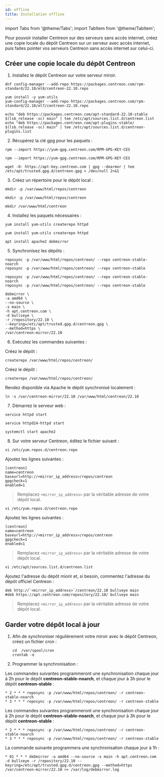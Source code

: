 ```yaml
---
id: offline
title: Installation offline
---
```

import Tabs from '@theme/Tabs';
import TabItem from '@theme/TabItem';

Pour pouvoir installer Centreon sur des serveurs sans accès internet, créez une copie locale du dépôt Centreon sur un serveur avec accès internet, puis faites pointer vos serveurs Centreon sans accès internet sur celui-ci.

## Créer une copie locale du dépôt Centreon

1. Installez le dépôt Centreon sur votre serveur miroir.

<Tabs groupId="sync">
<TabItem value="Alma / RHEL / Oracle Linux 8" label="Alma / RHEL / Oracle Linux 8">

```shell
dnf config-manager --add-repo https://packages.centreon.com/rpm-standard/22.10/el8/centreon-22.10.repo
```

</TabItem>
<TabItem value="CentOS 7" label="CentOS 7">

```shell
yum install -y yum-utils
yum-config-manager --add-repo https://packages.centreon.com/rpm-standard/22.10/el7/centreon-22.10.repo
```

</TabItem>
<TabItem value="Debian 11" label="Debian 11">

```shell
echo "deb https://packages.centreon.com/apt-standard-22.10-stable $(lsb_release -sc) main" | tee /etc/apt/sources.list.d/centreon.list
echo "deb https://packages.centreon.com/apt-plugins-stable/ $(lsb_release -sc) main" | tee /etc/apt/sources.list.d/centreon-plugins.list
```

</TabItem>
</Tabs>

2. Récupérez la clé gpg pour les paquets :

<Tabs groupId="sync">
<TabItem value="Alma / RHEL / Oracle Linux 8" label="Alma / RHEL / Oracle Linux 8">

```shell
rpm --import https://yum-gpg.centreon.com/RPM-GPG-KEY-CES
```

</TabItem>
<TabItem value="CentOS 7" label="CentOS 7">

```shell
rpm --import https://yum-gpg.centreon.com/RPM-GPG-KEY-CES
```

</TabItem>
<TabItem value="Debian 11" label="Debian 11">

```shell
wget -O- https://apt-key.centreon.com | gpg --dearmor | tee /etc/apt/trusted.gpg.d/centreon.gpg > /dev/null 2>&1
```

</TabItem>
</Tabs>

3. Créez un répertoire pour le dépôt local :

<Tabs groupId="sync">
<TabItem value="Alma / RHEL / Oracle Linux 8" label="Alma / RHEL / Oracle Linux 8">

   ```shell
   mkdir -p /var/www/html/repos/centreon
   ```

</TabItem>
<TabItem value="CentOS 7" label="CentOS 7">

   ```shell
   mkdir -p /var/www/html/repos/centreon
   ```

</TabItem>
<TabItem value="Debian 11" label="Debian 11">

```shell
mkdir /var/www/html/centreon
```

</TabItem>
</Tabs>

4. Installez les paquets nécessaires :

<Tabs groupId="sync">
<TabItem value="Alma / RHEL / Oracle Linux 8" label="Alma / RHEL / Oracle Linux 8">

```shell
yum install yum-utils createrepo httpd
```

</TabItem>
<TabItem value="CentOS 7" label="CentOS 7">

```shell
yum install yum-utils createrepo httpd
```

</TabItem>
<TabItem value="Debian 11" label="Debian 11">

```shell
apt install apache2 debmirror
```

</TabItem>
</Tabs>

5. Synchronisez les dépôts :

<Tabs groupId="sync">
<TabItem value="Alma / RHEL / Oracle Linux 8" label="Alma / RHEL / Oracle Linux 8">

```shell
reposync -p /var/www/html/repos/centreon/ --repo centreon-stable-noarch
reposync -p /var/www/html/repos/centreon/ --repo centreon-stable
```

</TabItem>
<TabItem value="CentOS 7" label="CentOS 7">

```shell
reposync -p /var/www/html/repos/centreon/ --repo centreon-stable-noarch
reposync -p /var/www/html/repos/centreon/ --repo centreon-stable
```

</TabItem>
<TabItem value="Debian 11" label="Debian 11">

```shell
debmirror \
-a amd64 \
--no-source \
-s main \
-h apt.centreon.com \
-d bullseye \
-r /repository/22.10 \
--keyring=/etc/apt/trusted.gpg.d/centreon.gpg \
--method=https \
/var/centreon-mirror/22.10
```

</TabItem>
</Tabs>

6. Exécutez les commandes suivantes :

<Tabs groupId="sync">
<TabItem value="Alma / RHEL / Oracle Linux 8" label="Alma / RHEL / Oracle Linux 8">

Créez le dépôt :
```shell
createrepo /var/www/html/repos/centreon/
```

</TabItem>
<TabItem value="CentOS 7" label="CentOS 7">

Créez le dépôt :

```shell
createrepo /var/www/html/repos/centreon/
```

</TabItem>
<TabItem value="Debian 11" label="Debian 11">

Rendez disponible via Apache le dépôt synchronisé localement :

```shell
ln -s /var/centreon-mirror/22.10 /var/www/html/centreon/22.10
```

</TabItem>
</Tabs>

7. Démarrez le serveur web :

<Tabs groupId="sync">
<TabItem value="Alma / RHEL / Oracle Linux 8" label="Alma / RHEL / Oracle Linux 8"> 

```shell
service httpd start
```

</TabItem>
<TabItem value="CentOS 7" label="CentOS 7">

```shell
service httpd24-httpd start
```

</TabItem>
<TabItem value="Debian 11" label="Debian 11">

```shell
systemctl start apache2
```

</TabItem>
</Tabs>

8. Sur votre serveur Centreon, éditez le fichier suivant :


<Tabs groupId="sync">
<TabItem value="Alma / RHEL / Oracle Linux 8" label="Alma / RHEL / Oracle Linux 8"> 

```shell
vi /etc/yum.repos.d/centreon.repo
```

Ajoutez les lignes suivantes :

```shell
[centreon]
name=centreon
baseurl=http://<mirror_ip_address>/repos/centreon
gpgcheck=1
enabled=1
```

> Remplacez `<mirror_ip_address>` par la véritable adresse de votre dépôt local.

</TabItem>
<TabItem value="CentOS 7" label="CentOS 7">

```shell
vi /etc/yum.repos.d/centreon.repo
```

Ajoutez les lignes suivantes :

```shell
[centreon]
name=centreon
baseurl=http://<mirror_ip_address>/repos/centreon
gpgcheck=1
enabled=1
```

> Remplacez `<mirror_ip_address>` par la véritable adresse de votre dépôt local.

</TabItem>
<TabItem value="Debian 11" label="Debian 11">

```shell
vi /etc/apt/sources.list.d/centreon.list
```

Ajoutez l'adresse du dépôt miorir et, si besoin, commentez l'adresse du dépôt officiel Centreon :

```shell
deb http://`<mirror_ip_address>`/centreon/22.10 bullseye main
#deb https://apt.centreon.com/repository/22.10/ bullseye main
```

> Remplacez `<mirror_ip_address>` par la véritable adresse de votre dépôt local.

</TabItem>
</Tabs>

## Garder votre dépôt local à jour

1. Afin de synchroniser régulièrement votre miroir avec le dépôt Centreon, créez un fichier cron :

   ```shell
   cd  /var/spool/cron
   crontab -e
   ```

2. Programmer la synchronisation :

<Tabs groupId="sync">
<TabItem value="Alma / RHEL / Oracle Linux 8" label="Alma / RHEL / Oracle Linux 8">

Les commandes suivantes programmeront une synchronisation chaque jour à 2h pour le dépôt **centreon-stable-noarch**, et chaque jour à 3h pour le dépôt **centreon-stable** :

```shell
* 2 * * * reposync -p /var/www/html/repos/centreon/ -r centreon-stable-noarch
* 3 * * * reposync -p /var/www/html/repos/centreon/ -r centreon-stable
```

</TabItem>
<TabItem value="CentOS 7" label="CentOS 7">

Les commandes suivantes programmeront une synchronisation chaque jour à 2h pour le dépôt **centreon-stable-noarch**, et chaque jour à 3h pour le dépôt **centreon-stable** :

```shell
* 2 * * * reposync -p /var/www/html/repos/centreon/ -r centreon-stable-noarch
* 3 * * * reposync -p /var/www/html/repos/centreon/ -r centreon-stable
```

</TabItem>
<TabItem value="Debian 11" label="Debian 11">

La commande suivante programmera une synchronisation chaque jour à 1h :

```shell
* 01 * * * debmirror -a amd64 --no-source -s main -h apt.centreon.com -d bullseye -r /repository/22.10 --keyring=/etc/apt/trusted.gpg.d/centreon.gpg --method=https /var/centreon-mirror/22.10 >> /var/log/debmirror.log
```

</TabItem>
</Tabs>
